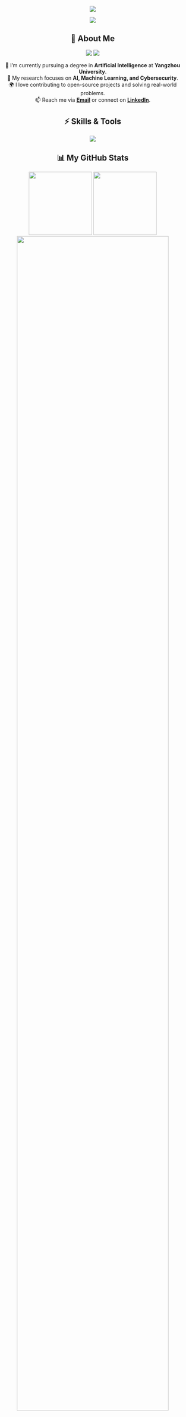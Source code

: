 <!-- 顶部动态波浪 -->
<p align="center">
  <img src="https://capsule-render.vercel.app/api?type=waving&color=gradient&height=300&section=header&text=Hi,%20I'm%20Jiangkuan%20Li!&fontSize=65&fontAlign=50&fontAlignY=30&desc=Welcome%20to%20my%20GitHub&descSize=25&descAlign=50&descAlignY=50&animation=fadeIn" />
</p>

<!-- 闪烁动态欢迎标语 -->
<p align="center">
  <img src="https://readme-typing-svg.demolab.com?font=Fira+Code&size=28&pause=1000&color=58A6FF&center=true&vCenter=true&width=800&lines=🚀+AI+Researcher+%7C+Tech+Enthusiast;💻+Passionate+about+Machine+Learning+and+Cybersecurity;🌟+Building+Innovative+and+Intelligent+Systems;🎉+Welcome+to+my+GitHub+Profile!" />
</p>



<!-- 关于我 -->
<h2 align="center">📌 About Me</h2>
<div align="center">
  <img src="https://img.shields.io/badge/AI%20Researcher-blue?style=for-the-badge&logo=ai" />
  <img src="https://img.shields.io/badge/Tech%20Enthusiast-green?style=for-the-badge&logo=google" />
</div>
<p align="center">
  🌱 I’m currently pursuing a degree in <b>Artificial Intelligence</b> at <b>Yangzhou University</b>. <br />
  🔭 My research focuses on <b>AI, Machine Learning, and Cybersecurity</b>. <br />
  🌍 I love contributing to open-source projects and solving real-world problems. <br />
  📫 Reach me via <b><a href="mailto:jiangkuanli@example.com">Email</a></b> or connect on <b><a href="https://www.linkedin.com/in/jiangkuanli/">LinkedIn</a></b>.
</p>


<!-- 技术技能 -->
<h2 align="center">⚡ Skills & Tools</h2>
<p align="center">
  <img src="https://skillicons.dev/icons?i=python,tensorflow,pytorch,cpp,java,html,css,js,ts,git,vscode,linux,docker,kubernetes&theme=light" />
</p>


<!-- 动态统计信息 -->
<h2 align="center">📊 My GitHub Stats</h2>
<div align="center">
  <img height="170px" src="https://github-readme-stats.vercel.app/api?username=Re-ljk&show_icons=true&theme=radical&hide_border=true&include_all_commits=true&count_private=true" />
  <img height="170px" src="https://github-readme-streak-stats.herokuapp.com?user=Re-ljk&theme=radical&hide_border=true&date_format=M%20j%5B%2C%20Y%5D" />
</div>
<div align="center">
  <img src="https://github-readme-activity-graph.vercel.app/graph?username=Re-ljk&theme=react-dark&bg_color=ffffff&hide_border=true&area=true" width="90%"/>
</div>


<!-- 个人座右铭 -->
<h2 align="center">💡 Quote I Live By</h2>
<div align="center" style="display: flex; justify-content: center;">
  <div style="background: radial-gradient(circle, rgba(238,174,202,1) 0%, rgba(148,187,233,1) 100%); padding: 30px; border-radius: 20px; max-width: 850px; width: 100%; box-shadow: 0 8px 15px rgba(0, 0, 0, 0.2); border: 1px solid rgba(255, 255, 255, 0.3);">
    <p style="font-size: 32px; font-style: italic; color: #ffffff; text-align: center; margin: 0; text-shadow: 1px 1px 6px rgba(0, 0, 0, 0.3);">
      "The best way to predict the future is to invent it."
    </p>
    <p style="font-size: 20px; color: #ffffff; text-align: right; margin: 15px 0 0; text-shadow: 1px 1px 6px rgba(0, 0, 0, 0.3);">
      - Alan Kay
    </p>
  </div>
</div>



<!-- 联系方式 -->
<h2 align="center">📞 Get in Touch</h2>
<p align="center">
  <a href="https://github.com/Re-ljk"><img src="https://img.shields.io/badge/GitHub-Re--ljk-blue?logo=github&style=for-the-badge" /></a>
  <a href="https://re-ljk.blog.csdn.net"><img src="https://img.shields.io/badge/CSDN-李江宽-red?logo=csdn&style=for-the-badge" /></a>
  <a href="https://space.bilibili.com/498105668"><img src="https://img.shields.io/badge/BiliBili-李江宽-pink?logo=bilibili&style=for-the-badge" /></a>
  <a href="https://twitter.com/"><img src="https://img.shields.io/badge/Twitter-@jiangkuanli-blue?logo=twitter&style=for-the-badge" /></a>
  <a href="https://www.linkedin.com/in/jiangkuanli/"><img src="https://img.shields.io/badge/LinkedIn-Jiangkuan%20Li-blue?logo=linkedin&style=for-the-badge" /></a>
</p>



<!-- 底部动态波浪 -->
<p align="center">
    <!-- https://github.com/kyechan99/capsule-render -->
    <img src="https://capsule-render.vercel.app/api?type=waving&color=timeGradient&height=300&&section=footer&text=THE%20END&fontSize=90&fontAlign=50&fontAlignY=70&desc=Hope%20your%20program%20is%20bug-free&descAlign=50&descSize=30&descAlignY=40&animation=twinkling" alt="The End" title="The End"/>
</p>
